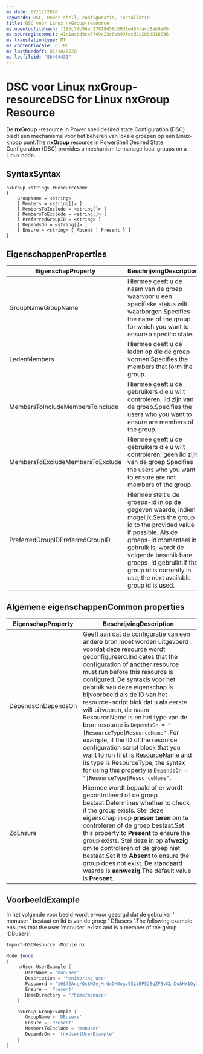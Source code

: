 ```yaml
---
ms.date: 07/17/2020
keywords: DSC, Power shell, configuratie, installatie
title: DSC voor Linux nxGroup-resource
ms.openlocfilehash: f196c74b94ec27818d58b59d1e489facd8ab0a65
ms.sourcegitcommit: 41e1acbd9ce0f49a23c6eb99facd2c280d836836
ms.translationtype: MT
ms.contentlocale: nl-NL
ms.lasthandoff: 07/18/2020
ms.locfileid: "86464431"
---
```

# <a name="dsc-for-linux-nxgroup-resource"></a><span data-ttu-id="1f06f-103">DSC voor Linux nxGroup-resource</span><span class="sxs-lookup"><span data-stu-id="1f06f-103">DSC for Linux nxGroup Resource</span></span>

<span data-ttu-id="1f06f-104">De **nxGroup** -resource in Power shell desired state Configuration (DSC) biedt een mechanisme voor het beheren van lokale groepen op een Linux-knoop punt.</span><span class="sxs-lookup"><span data-stu-id="1f06f-104">The **nxGroup** resource in PowerShell Desired State Configuration (DSC) provides a mechanism to manage local groups on a Linux node.</span></span>

## <a name="syntax"></a><span data-ttu-id="1f06f-105">Syntax</span><span class="sxs-lookup"><span data-stu-id="1f06f-105">Syntax</span></span>

```Syntax
nxGroup <string> #ResourceName
{
    GroupName = <string>
    [ Members = <string[]> ]
    [ MembersToInclude = <string[]> ]
    [ MembersToExclude = <string[]> ]
    [ PreferredGroupID = <string> ]
    [ DependsOn = <string[]> ]
    [ Ensure = <string> { Absent | Present } ]
}
```

## <a name="properties"></a><span data-ttu-id="1f06f-106">Eigenschappen</span><span class="sxs-lookup"><span data-stu-id="1f06f-106">Properties</span></span>

|<span data-ttu-id="1f06f-107">Eigenschap</span><span class="sxs-lookup"><span data-stu-id="1f06f-107">Property</span></span> |<span data-ttu-id="1f06f-108">Beschrijving</span><span class="sxs-lookup"><span data-stu-id="1f06f-108">Description</span></span> |
|---|---|
|<span data-ttu-id="1f06f-109">GroupName</span><span class="sxs-lookup"><span data-stu-id="1f06f-109">GroupName</span></span> |<span data-ttu-id="1f06f-110">Hiermee geeft u de naam van de groep waarvoor u een specifieke status wilt waarborgen.</span><span class="sxs-lookup"><span data-stu-id="1f06f-110">Specifies the name of the group for which you want to ensure a specific state.</span></span> |
|<span data-ttu-id="1f06f-111">Leden</span><span class="sxs-lookup"><span data-stu-id="1f06f-111">Members</span></span> |<span data-ttu-id="1f06f-112">Hiermee geeft u de leden op die de groep vormen.</span><span class="sxs-lookup"><span data-stu-id="1f06f-112">Specifies the members that form the group.</span></span> |
|<span data-ttu-id="1f06f-113">MembersToInclude</span><span class="sxs-lookup"><span data-stu-id="1f06f-113">MembersToInclude</span></span> |<span data-ttu-id="1f06f-114">Hiermee geeft u de gebruikers die u wilt controleren, lid zijn van de groep.</span><span class="sxs-lookup"><span data-stu-id="1f06f-114">Specifies the users who you want to ensure are members of the group.</span></span> |
|<span data-ttu-id="1f06f-115">MembersToExclude</span><span class="sxs-lookup"><span data-stu-id="1f06f-115">MembersToExclude</span></span> |<span data-ttu-id="1f06f-116">Hiermee geeft u de gebruikers die u wilt controleren, geen lid zijn van de groep.</span><span class="sxs-lookup"><span data-stu-id="1f06f-116">Specifies the users who you want to ensure are not members of the group.</span></span> |
|<span data-ttu-id="1f06f-117">PreferredGroupID</span><span class="sxs-lookup"><span data-stu-id="1f06f-117">PreferredGroupID</span></span> |<span data-ttu-id="1f06f-118">Hiermee stelt u de groeps-id in op de gegeven waarde, indien mogelijk.</span><span class="sxs-lookup"><span data-stu-id="1f06f-118">Sets the group id to the provided value if possible.</span></span> <span data-ttu-id="1f06f-119">Als de groeps-id momenteel in gebruik is, wordt de volgende beschik bare groeps-id gebruikt.</span><span class="sxs-lookup"><span data-stu-id="1f06f-119">If the group id is currently in use, the next available group id is used.</span></span> |

## <a name="common-properties"></a><span data-ttu-id="1f06f-120">Algemene eigenschappen</span><span class="sxs-lookup"><span data-stu-id="1f06f-120">Common properties</span></span>

|<span data-ttu-id="1f06f-121">Eigenschap</span><span class="sxs-lookup"><span data-stu-id="1f06f-121">Property</span></span> |<span data-ttu-id="1f06f-122">Beschrijving</span><span class="sxs-lookup"><span data-stu-id="1f06f-122">Description</span></span> |
|---|---|
|<span data-ttu-id="1f06f-123">DependsOn</span><span class="sxs-lookup"><span data-stu-id="1f06f-123">DependsOn</span></span> |<span data-ttu-id="1f06f-124">Geeft aan dat de configuratie van een andere bron moet worden uitgevoerd voordat deze resource wordt geconfigureerd.</span><span class="sxs-lookup"><span data-stu-id="1f06f-124">Indicates that the configuration of another resource must run before this resource is configured.</span></span> <span data-ttu-id="1f06f-125">De syntaxis voor het gebruik van deze eigenschap is bijvoorbeeld als de ID van het resource-script blok dat u als eerste wilt uitvoeren, de naam ResourceName is en het type van de bron resource is `DependsOn = "[ResourceType]ResourceName"` .</span><span class="sxs-lookup"><span data-stu-id="1f06f-125">For example, if the ID of the resource configuration script block that you want to run first is ResourceName and its type is ResourceType, the syntax for using this property is `DependsOn = "[ResourceType]ResourceName"`.</span></span> |
|<span data-ttu-id="1f06f-126">Zo</span><span class="sxs-lookup"><span data-stu-id="1f06f-126">Ensure</span></span> |<span data-ttu-id="1f06f-127">Hiermee wordt bepaald of er wordt gecontroleerd of de groep bestaat.</span><span class="sxs-lookup"><span data-stu-id="1f06f-127">Determines whether to check if the group exists.</span></span> <span data-ttu-id="1f06f-128">Stel deze eigenschap in op **presen teren** om te controleren of de groep bestaat.</span><span class="sxs-lookup"><span data-stu-id="1f06f-128">Set this property to **Present** to ensure the group exists.</span></span> <span data-ttu-id="1f06f-129">Stel deze in op **afwezig** om te controleren of de groep niet bestaat.</span><span class="sxs-lookup"><span data-stu-id="1f06f-129">Set it to **Absent** to ensure the group does not exist.</span></span> <span data-ttu-id="1f06f-130">De standaard waarde is **aanwezig**.</span><span class="sxs-lookup"><span data-stu-id="1f06f-130">The default value is **Present**.</span></span> |

## <a name="example"></a><span data-ttu-id="1f06f-131">Voorbeeld</span><span class="sxs-lookup"><span data-stu-id="1f06f-131">Example</span></span>

<span data-ttu-id="1f06f-132">In het volgende voor beeld wordt ervoor gezorgd dat de gebruiker ' monuser ' bestaat en lid is van de groep ' DBusers '.</span><span class="sxs-lookup"><span data-stu-id="1f06f-132">The following example ensures that the user 'monuser' exists and is a member of the group 'DBusers'.</span></span>

```powershell
Import-DSCResource -Module nx

Node $node
{
    nxUser UserExample {
       UserName = 'monuser'
       Description = 'Monitoring user'
       Password = '$6$fZAne/Qc$MZejMrOxDK0ogv9SLiBP5J5qZFBvXLnDu8HY1Oy7ycX.Y3C7mGPUfeQy3A82ev3zIabhDQnj2ayeuGn02CqE/0'
       Ensure = 'Present'
       HomeDirectory = '/home/monuser'
    }

    nxGroup GroupExample {
       GroupName = 'DBusers'
       Ensure = 'Present'
       MembersToInclude = 'monuser'
       DependsOn = '[nxUser]UserExample'
    }
}
```
